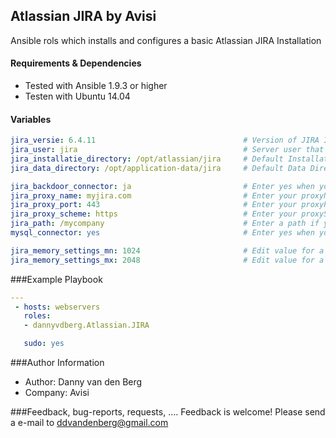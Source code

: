 ## Atlassian JIRA by Avisi

Ansible rols which installs and configures a basic Atlassian JIRA Installation


#### Requirements & Dependencies
- Tested with Ansible 1.9.3 or higher
- Testen with Ubuntu 14.04


#### Variables

```yaml
jira_versie: 6.4.11 								# Version of JIRA Installation
jira_user: jira 									# Server user that runs and stops JIRA
jira_installatie_directory: /opt/atlassian/jira 	# Default Installation Directory
jira_data_directory: /opt/application-data/jira 	# Default Data Directory

jira_backdoor_connector: ja  						# Enter yes when you want to use a backdoor connector
jira_proxy_name: myjira.com 						# Enter your proxyName
jira_proxy_port: 443 								# Enter your proxyPort
jira_proxy_scheme: https							# Enter your proxyScheme
jira_path: /mycompany								# Enter a path if you want to use it
mysql_connector: yes								# Enter yes when you use MySQL as database

jira_memory_settings_mn: 1024 						# Edit value for a different memory setting			
jira_memory_settings_mx: 2048						# Edit value for a different memory settin
```


###Example Playbook
```yaml
---
 - hosts: webservers
   roles:
   - dannyvdberg.Atlassian.JIRA

   sudo: yes
```


###Author Information
- Author:		Danny van den Berg
- Company:		Avisi


###Feedback, bug-reports, requests, ....
Feedback is welcome! Please send a e-mail to ddvandenberg@gmail.com


